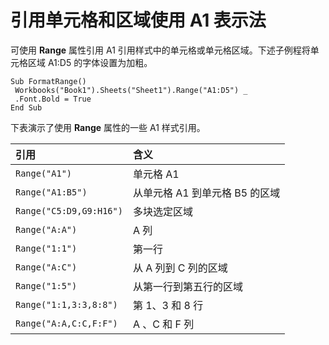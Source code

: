 
# 引用单元格和区域使用 A1 表示法

可使用  **Range** 属性引用 A1 引用样式中的单元格或单元格区域。下述子例程将单元格区域 A1:D5 的字体设置为加粗。


```
Sub FormatRange() 
 Workbooks("Book1").Sheets("Sheet1").Range("A1:D5") _ 
 .Font.Bold = True 
End Sub
```


下表演示了使用  **Range** 属性的一些 A1 样式引用。



|**引用**|**含义**|
|:-----|:-----|
| `Range("A1")`|单元格 A1|
| `Range("A1:B5")`|从单元格 A1 到单元格 B5 的区域|
| `Range("C5:D9,G9:H16")`|多块选定区域|
| `Range("A:A")`|A 列|
| `Range("1:1")`|第一行|
| `Range("A:C")`|从 A 列到 C 列的区域|
| `Range("1:5")`|从第一行到第五行的区域|
| `Range("1:1,3:3,8:8")`|第 1、3 和 8 行|
| `Range("A:A,C:C,F:F")`|A 、C 和 F 列|
